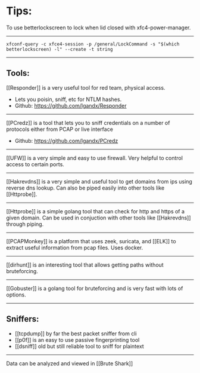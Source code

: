 # Tips:

To use betterlockscreen to lock when  lid closed with xfc4-power-manager.

------

```
xfconf-query -c xfce4-session -p /general/LockCommand -s "$(which betterlockscreen) -l" --create -t string
```

------

Tools:
------

[[Responder]] is a very useful tool for red team, physical access.
- Lets you poisin, sniff, etc for NTLM hashes.
- Github: https://github.com/lgandx/Responder

------
[[PCredz]] is a tool that lets you to sniff credentials on a number of protocols either from PCAP or live interface
- Github: https://github.com/lgandx/PCredz

------
[[UFW]] is a very simple and easy to use firewall. Very helpful to control access to certain ports.

------

[[Hakrevdns]] is a very simple and useful tool to get domains from ips using reverse dns lookup. Can also be piped easily into other tools like [[Httprobe]].

------

[[Httprobe]] is a simple golang tool that can check for http and https of a given domain. Can be used in conjuction with other tools like [[Hakrevdns]] through piping.

------
[[PCAPMonkey]] is a platform that uses zeek, suricata, and [[ELK]] to extract useful information from pcap files. Uses docker.

------

[[dirhunt]] is an interesting tool that allows getting paths without bruteforcing.

------

[[Gobuster]] is a golang tool for bruteforcing and is very fast with lots of options.

-------

Sniffers:
------

-  [[tcpdump]] by far the best packet sniffer from cli
-  [[p0f]] is an easy to use passive fingerprinting tool
- [[dsniff]] old but still reliable tool to sniff for plaintext

------

Data can be analyzed and viewed in [[Brute Shark]]